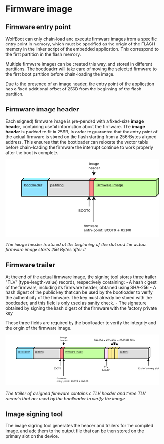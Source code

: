 # Firmware image

## Firmware entry point

WolfBoot can only chain-load and execute firmware images from a specific entry point in memory,
which must be specified as the origin of the FLASH memory in the linker script of the embedded
application. This correspond to the first partition in the flash memory.

Multiple firmware images can be created this way, and stored in different partitions. The bootloader
will take care of moving the selected firmware to the first boot partition before chain-loading the image.

Due to the presence of an image header, the entry point of the application has a fixed additional offset 
of 256B from the beginning of the flash partition.

## Firmware image header

Each (signed) firmware image is pre-pended with a fixed-size **image header**, containing
useful information about the firmware. The **image header** is padded to fit in 256B, in order
to guarantee that the entry point of the actual firmware is stored on the flash starting from
a 256-Bytes aligned address. This ensures that the bootloader can relocate the vector table before
chain-loading the firmware the interrupt continue to work properly after the boot is complete.

![Image header](docs/png/image_header.png)

*The image header is stored at the beginning of the slot and the actual firmware image starts 256 Bytes after it*


## Firmware trailer

At the end of the actual firmware image, the signing tool stores three trailer "TLV" (type-length-value) records,
respectively containing:
    - A hash digest of the firmware, including its firmware header, obtained using SHA-256
    - A hash digest of the public key that can be used by the bootloader to verify the authenticity of the firmware. The key must already be stored with the bootloader, and this field is only used as sanity check.
    - The signature obtained by signing the hash digest of the firmware with the factory private key

These three fields are required by the bootloader to verify the integrity and the origin of the firmware image.

![Image trailers](docs/png/image_tlv.png)

*The trailer of a signed firmware contains a TLV header and three TLV records that are used by the bootloader to verify the image*

## Image signing tool

The image signing tool generates the header and trailers for the compiled image, and add them to the output file that can be then
stored on the primary slot on the device.


